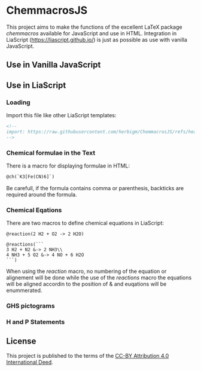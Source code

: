 <!--

author:  Dr. Marcus Herbig
email:   marcus.herbig@chemie.tu-freiberg.de

version: 0.1

comment: This is a plugin for including chemical fomulas into LiaScript. The syntax is similar to the LaTeX package chemmacros.

link:      style_chemmacros.css

script:    chemmacros.js

@ch
<script run-once modify="false">
function chemmacros() {
  if (!window.interpretChemmacros) {
    setTimeout(chemmacros, 100)
    return
  }
    send.lia("HTML: " +interpretChemmacros('@0'))
}
chemmacros()
"LIA: wait"
</script>
@end

@reaction
<script run-once modify="false">
function chemmacros() {
  if (!window.interpretChemmacros) {
    setTimeout(chemmacros, 100)
    return
  }
    send.lia("HTML: <div class=\"chemreaction\">" +interpretChemmacros('@0') + "</div>")
}
chemmacros()
"LIA: wait"
</script>
@end

@reactions
<script run-once modify="false">
function chemmacros() {
  if (!window.interpretChemmacros) {
    setTimeout(chemmacros, 100)
    return
  }
    send.lia("HTML: " +formatReactions(`@'0`))
}
chemmacros()
"LIA: wait"
</script>
@end

@ghspic
<script run-once modify="false">
function ghspic() {
  if (!window.formatPicsLiaScript) {
    setTimeout(ghspic, 100)
    return
  }
  send.lia("LIASCRIPT: " + formatPicsLiaScript('@0'));
}
ghspic()
"LIA: wait"
</script> 
@end

@signalword: <div class="signalword">@0</div>

@statementsLangType
<script run-once modify="false">
async function hpstatements() {
  if (!window.formatStatements) {
    setTimeout(hpstatements, 100)
    return
  }
  send.lia("HTML: " + await formatStatements('@0', '@1', `@'2`))
}
hpstatements()
"LIA: wait"
</script>
@end

@hstatements
  @statementsLangType(en, H, @'0)
@end

@pstatements
  @statementsLangType(en, P, @'0)
@end
-->

# ChemmacrosJS
This project aims to make the functions of the excellent LaTeX package *chemmacros* available for JavaScript and use in HTML. Integration in LiaScript (https://liascript.github.io/) is just as possible as use with vanilla JavaScript.

## Use in Vanilla JavaScript

## Use in LiaScript

### Loading
Import this file like other LiaScript templates:

```html
<!--
import: https://raw.githubusercontent.com/herbigm/ChemmacrosJS/refs/heads/main/README.md
-->
```

### Chemical formulae in the Text
There is a macro for displaying formulae in HTML:

```html
@ch(`K3[Fe(CN)6]`)
```

Be carefull, if the formula contains comma or parenthesis, backticks are required around the formula.

### Chemical Eqations
There are two macros to define chemical equations in LiaScript:

```
@reaction(2 H2 + O2 -> 2 H2O)

@reactions(```
3 H2 + N2 &-> 2 NH3\\
4 NH3 + 5 O2 &-> 4 NO + 6 H2O
```)

```

When using the *reaction* macro, no numbering of the equation or alignement will be done while the use of the *reactions* macro the equations will be aligned accordin to the position of & and euqations will be enummerated. 

### GHS pictograms


### H and P Statements


## License
This project is published to the terms of the [CC-BY Attribution 4.0 International Deed](https://creativecommons.org/licenses/by/4.0/).
